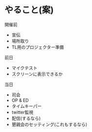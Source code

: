 # やること(案)

開催前
- 宣伝
- 場所取り
- TL用のプロジェクター準備

前日
- マイクテスト
- スクリーンに表示できるか

当日
- 司会
- OP & ED
- タイムキーパー
- twitter監視
- 配信(するなら)
- 懇親会のセッティング(これもするなら)


